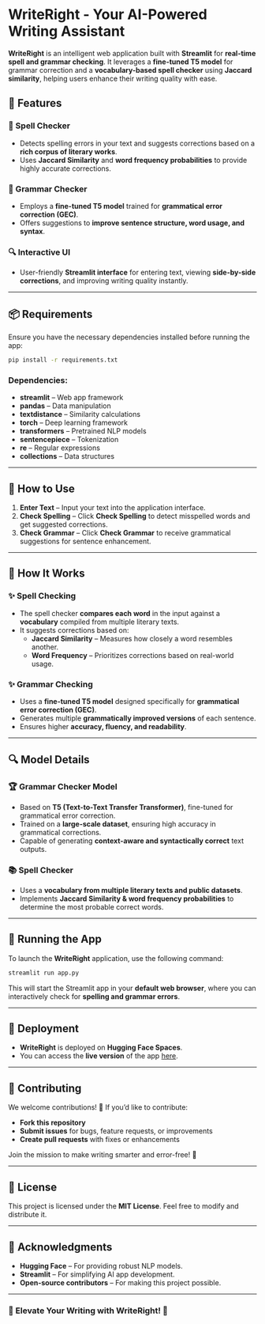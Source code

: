 # WriteRight - Your AI-Powered Writing Assistant

**WriteRight** is an intelligent web application built with **Streamlit** for **real-time spell and grammar checking**. It leverages a **fine-tuned T5 model** for grammar correction and a **vocabulary-based spell checker** using **Jaccard similarity**, helping users enhance their writing quality with ease.

## 🚀 Features
### 📝 Spell Checker
- Detects spelling errors in your text and suggests corrections based on a **rich corpus of literary works**.
- Uses **Jaccard Similarity** and **word frequency probabilities** to provide highly accurate corrections.

### 📖 Grammar Checker
- Employs a **fine-tuned T5 model** trained for **grammatical error correction (GEC)**.
- Offers suggestions to **improve sentence structure, word usage, and syntax**.

### 🔍 Interactive UI
- User-friendly **Streamlit interface** for entering text, viewing **side-by-side corrections**, and improving writing quality instantly.

---

## 📦 Requirements
Ensure you have the necessary dependencies installed before running the app:

```sh
pip install -r requirements.txt
```

### Dependencies:
- **streamlit** – Web app framework
- **pandas** – Data manipulation
- **textdistance** – Similarity calculations
- **torch** – Deep learning framework
- **transformers** – Pretrained NLP models
- **sentencepiece** – Tokenization
- **re** – Regular expressions
- **collections** – Data structures

---

## 🎯 How to Use
1. **Enter Text** – Input your text into the application interface.
2. **Check Spelling** – Click **Check Spelling** to detect misspelled words and get suggested corrections.
3. **Check Grammar** – Click **Check Grammar** to receive grammatical suggestions for sentence enhancement.

---

## 🔬 How It Works
### ✨ Spell Checking
- The spell checker **compares each word** in the input against a **vocabulary** compiled from multiple literary texts.
- It suggests corrections based on:
  - **Jaccard Similarity** – Measures how closely a word resembles another.
  - **Word Frequency** – Prioritizes corrections based on real-world usage.

### ✨ Grammar Checking
- Uses a **fine-tuned T5 model** designed specifically for **grammatical error correction (GEC)**.
- Generates multiple **grammatically improved versions** of each sentence.
- Ensures higher **accuracy, fluency, and readability**.

---

## 🔍 Model Details
### 🏆 Grammar Checker Model
- Based on **T5 (Text-to-Text Transfer Transformer)**, fine-tuned for grammatical error correction.
- Trained on a **large-scale dataset**, ensuring high accuracy in grammatical corrections.
- Capable of generating **context-aware and syntactically correct** text outputs.

### 📚 Spell Checker
- Uses a **vocabulary from multiple literary texts and public datasets**.
- Implements **Jaccard Similarity & word frequency probabilities** to determine the most probable correct words.

---

## 📌 Running the App
To launch the **WriteRight** application, use the following command:

```sh
streamlit run app.py
```

This will start the Streamlit app in your **default web browser**, where you can interactively check for **spelling and grammar errors**.

---

## 🚀 Deployment
- **WriteRight** is deployed on **Hugging Face Spaces**.
- You can access the **live version** of the app [here](#).

---

## 🤝 Contributing
We welcome contributions! 🚀 If you’d like to contribute:
- **Fork this repository**
- **Submit issues** for bugs, feature requests, or improvements
- **Create pull requests** with fixes or enhancements

Join the mission to make writing smarter and error-free! 🎉

---

## 📜 License
This project is licensed under the **MIT License**. Feel free to modify and distribute it.

---

## 🌟 Acknowledgments
- **Hugging Face** – For providing robust NLP models.
- **Streamlit** – For simplifying AI app development.
- **Open-source contributors** – For making this project possible.

---

### 🎯 Elevate Your Writing with WriteRight! 🚀

